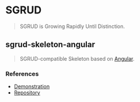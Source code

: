 # SGRUD
> SGRUD is Growing Rapidly Until Distinction.

## sgrud-skeleton-angular
> SGRUD-compatible Skeleton based on [Angular](https://angular.io).

### References
- [Demonstration](https://sgrud.github.io/skeletons/angular)
- [Repository](https://github.com/sgrud/skeletons/tree/main/angular)
